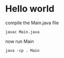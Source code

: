 # Hello world

compile the Main.java file
```
javac Main.java
```

now run Main
```
java -cp . Main
```


